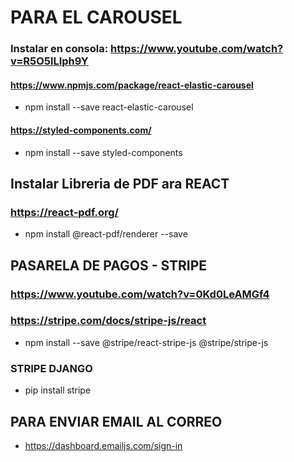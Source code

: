 # PARA EL CAROUSEL
### Instalar en consola: https://www.youtube.com/watch?v=R5O5lLIph9Y
#### https://www.npmjs.com/package/react-elastic-carousel
- npm install --save react-elastic-carousel
#### https://styled-components.com/
- npm install --save styled-components
## Instalar Libreria de PDF ara REACT
### https://react-pdf.org/
- npm install @react-pdf/renderer --save

## PASARELA DE PAGOS - STRIPE
### https://www.youtube.com/watch?v=0Kd0LeAMGf4
### https://stripe.com/docs/stripe-js/react
- npm install --save @stripe/react-stripe-js @stripe/stripe-js
### STRIPE DJANGO
- pip install stripe
## PARA ENVIAR EMAIL AL CORREO
- https://dashboard.emailjs.com/sign-in

